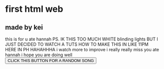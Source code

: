 
<html lang="en">
    <head>
        <meta charset="UTF-8">
        <meta http-equiv="X-UA-Compatible" content="IE=edge">
        <meta name="viewport" content="width=device-width, initial-scale=1.0">
        <title>hehe</title>
    </head> 
        <meta name="viewport" content="width=device-width, initial-scale=1.0">
<body>
<h1>first html web</h1>
<h2>made by kei</h2>
<paragraph>this is for u ate hannah PS. IK THIS TOO MUCH WHITE blinding lights BUT I JUST DECIDED TO WATCH A TUTS HOW TO MAKE THIS IN LIKE 11PM HERE IN PH HAHAHHHA i watch more to improve 
    i really really miss you ate hannah i hope you are doing well</paragraph>
<br>
<a href="https://youtu.be/HVbaUzDH4cw?si=E3hnAg_T0K2E-udb">
       <button>CLICK THIS BUTTON FOR A RANDOM SONG</button>
       </a>
</body>
</html>
